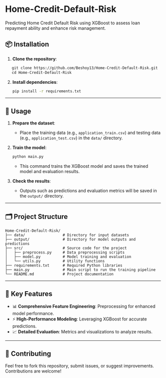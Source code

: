 # Home-Credit-Default-Risk
Predicting Home Credit Default Risk using XGBoost to assess loan repayment ability and enhance risk management.

## 📦 Installation


1. **Clone the repository**:
```markdown
   git clone https://github.com/Beshoy13/Home-Credit-Default-Risk.git
   cd Home-Credit-Default-Risk
   ```

2. **Install dependencies**:
   ```bash
   pip install -r requirements.txt
   ```

---

## 🚀 Usage

1. **Prepare the dataset**:
   - Place the training data (e.g., `application_train.csv`) and testing data (e.g., `application_test.csv`) in the `data/` directory.

2. **Train the model**:
   ```bash
   python main.py
   ```
   - This command trains the XGBoost model and saves the trained model and evaluation results.

3. **Check the results**:
   - Outputs such as predictions and evaluation metrics will be saved in the `output/` directory.

---

## 🗂️ Project Structure

```plaintext
Home-Credit-Default-Risk/
├── data/                 # Directory for input datasets
├── output/               # Directory for model outputs and predictions
├── src/                  # Source code for the project
│   ├── preprocess.py     # Data preprocessing scripts
│   ├── model.py          # Model training and evaluation
│   └── utils.py          # Utility functions
├── requirements.txt      # Required Python libraries
├── main.py               # Main script to run the training pipeline
└── README.md             # Project documentation
```

---

## 🌟 Key Features

- 📊 **Comprehensive Feature Engineering**: Preprocessing for enhanced model performance.
- ⚡ **High-Performance Modeling**: Leveraging XGBoost for accurate predictions.
- 📈 **Detailed Evaluation**: Metrics and visualizations to analyze results.

---

## 🤝 Contributing

Feel free to fork this repository, submit issues, or suggest improvements. Contributions are welcome! 
```
